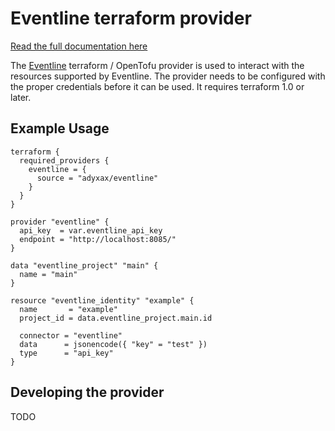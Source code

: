 # Eventline terraform provider

[Read the full documentation here](https://registry.terraform.io/providers/adyxax/eventline/latest/docs)

The [Eventline](https://www.exograd.com/products/eventline/) terraform / OpenTofu provider is used to interact with the resources supported by Eventline. The provider needs to be configured with the proper credentials before it can be used. It requires terraform 1.0 or later.

## Example Usage

```hcl
terraform {
  required_providers {
    eventline = {
      source = "adyxax/eventline"
    }
  }
}

provider "eventline" {
  api_key  = var.eventline_api_key
  endpoint = "http://localhost:8085/"
}

data "eventline_project" "main" {
  name = "main"
}

resource "eventline_identity" "example" {
  name       = "example"
  project_id = data.eventline_project.main.id

  connector = "eventline"
  data      = jsonencode({ "key" = "test" })
  type      = "api_key"
}
```

## Developing the provider

TODO
